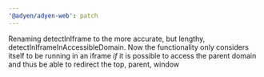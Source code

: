 ```yaml
---
'@adyen/adyen-web': patch
---
```


Renaming detectInIframe to the more accurate, but lengthy, detectInIframeInAccessibleDomain.
Now the functionality only considers itself to be running in an iframe _if_ it is possible to access the parent domain and thus be able to redirect the top, parent, window
